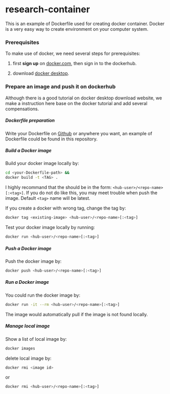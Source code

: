 # research-container

This is an example of Dockerfile used for creating docker container. Docker is a very easy way to create environment on your computer system.

### Prerequisites

To make use of docker, we need several steps for prerequisites:

1. first **sign up** on [docker.com](https://www.docker.com/get-started), then sign in to the dockerhub.

2. download [docker desktop](https://hub.docker.com/?overlay=onboarding).

### Prepare an image and push it on dockerhub

Although there is a good tutorial on docker desktop download website, we make a instruction here base on the docker tutorial and add several compensations.

##### Dockerfile preparation

Write your Dockerfile on [Github](https://github.com/) or anywhere you want, an example of Dockerfile could be found in this repository.

##### Build a Docker image 

Build your docker image locally by:

```bash
cd <your-Dockerfile-path> &&
docker build -t <TAG> .
```

I highly recommand that the **<TAG>** should be in the form: ```<hub-user>/<repo-name>[:<tag>]```. If you do not do like this, you may meet trouble when push the image. Default ```<tag>``` name will be latest.

If you create a docker with wrong tag, change the tag by: 

```bash
docker tag <existing-image> <hub-user>/<repo-name>[:<tag>]
```  

Test your docker image locally by running:
```bash
docker run <hub-user>/<repo-name>[:<tag>]
```

##### Push a Docker image

Push the docker image by:

```bash
docker push <hub-user>/<repo-name>[:<tag>]
``` 

##### Run a Docker image

You could run the docker image by:

```bash
docker run -it --rm <hub-user>/<repo-name>[:<tag>]
```

The image would automatically pull if the image is not found locally.

##### Manage local image

Show a list of local image by:

```bash
docker images
```

delete local image by:

```bash
docker rmi <image id>
```

or

```bash
docker rmi <hub-user>/<repo-name>[:<tag>]
```